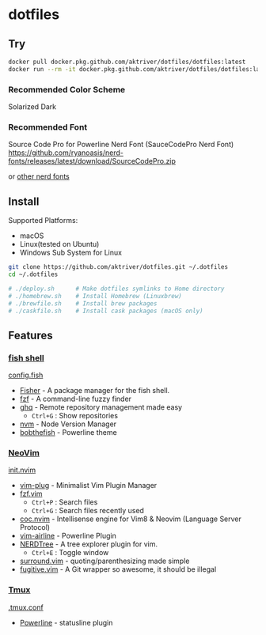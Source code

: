 # dotfiles

## Try

```sh
docker pull docker.pkg.github.com/aktriver/dotfiles/dotfiles:latest
docker run --rm -it docker.pkg.github.com/aktriver/dotfiles/dotfiles:latest
```

### Recommended Color Scheme

Solarized Dark

### Recommended Font

Source Code Pro for Powerline Nerd Font (SauceCodePro Nerd Font)<br>
https://github.com/ryanoasis/nerd-fonts/releases/latest/download/SourceCodePro.zip

or [other nerd fonts](https://www.nerdfonts.com/font-downloads)

## Install

Supported Platforms:
- macOS
- Linux(tested on Ubuntu)
- Windows Sub System for Linux

```sh
git clone https://github.com/aktriver/dotfiles.git ~/.dotfiles
cd ~/.dotfiles

# ./deploy.sh      # Make dotfiles symlinks to Home directory
# ./homebrew.sh    # Install Homebrew (Linuxbrew)
# ./brewfile.sh    # Install brew packages
# ./caskfile.sh    # Install cask packages (macOS only)
```

## Features

### [fish shell](https://github.com/fish-shell/fish-shell)

[config.fish](./.config/fish/config.fish)

- [Fisher](https://github.com/jorgebucaran/fisher) - A package manager for the fish shell.
- [fzf](https://github.com/junegunn/fzf) - A command-line fuzzy finder
- [ghq](https://github.com/x-motemen/ghq) - Remote repository management made easy
  - `Ctrl+G` : Show repositories
- [nvm](https://github.com/nvm-sh/nvm) - Node Version Manager
- [bobthefish](https://github.com/oh-my-fish/theme-bobthefish) - Powerline theme

### [NeoVim](https://github.com/neovim/neovim)

[init.nvim](./.config/nvim/init.vim)

- [vim-plug](https://github.com/junegunn/vim-plug) - Minimalist Vim Plugin Manager
- [fzf.vim](https://github.com/junegunn/fzf.vim)
  - `Ctrl+P` : Search files
  - `Ctrl+G` : Search files recently used
- [coc.nvim](https://github.com/neoclide/coc.nvim) - Intellisense engine for Vim8 & Neovim (Language Server Protocol)
- [vim-airline](https://github.com/vim-airline/vim-airline) - Powerline Plugin
- [NERDTree](https://github.com/preservim/nerdtree) - A tree explorer plugin for vim.
  - `Ctrl+E` : Toggle window
- [surround.vim](https://github.com/tpope/vim-surround) - quoting/parenthesizing made simple
- [fugitive.vim](https://github.com/tpope/vim-fugitive) - A Git wrapper so awesome, it should be illegal

### [Tmux](https://github.com/tmux/tmux)

[.tmux.conf](./.tmux.conf)

- [Powerline](https://github.com/powerline/powerline) - statusline plugin

